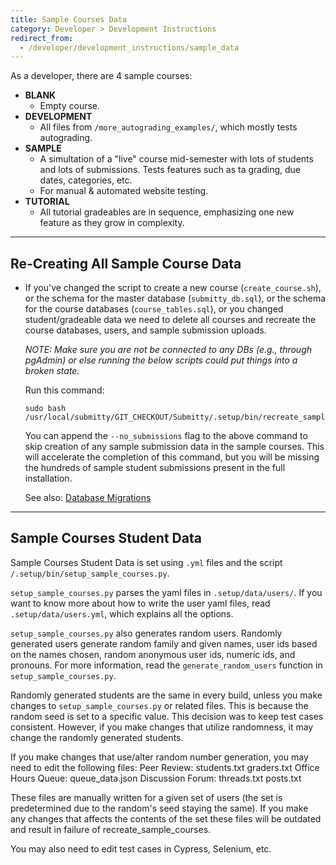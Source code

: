 ```yaml
---
title: Sample Courses Data
category: Developer > Development Instructions
redirect_from:
  - /developer/development_instructions/sample_data
---
```


As a developer, there are 4 sample courses:
- **BLANK**
    - Empty course.
- **DEVELOPMENT**
    - All files from `/more_autograding_examples/`, which mostly tests autograding.
- **SAMPLE**
    - A simultation of a "live" course mid-semester with lots of students and lots of submissions. Tests features such as ta grading, due dates, categories, etc.
    - For manual & automated website testing.
- **TUTORIAL**
    - All tutorial gradeables are in sequence, emphasizing one new feature as they grow in complexity.

---

## Re-Creating All Sample Course Data

* If you've changed the script to create a new course
  (`create_course.sh`), or the schema for the master database
  (`submitty_db.sql`), or the schema for the course databases
  (`course_tables.sql`), or you changed student/gradeable data
  we need to delete all courses and recreate
  the course databases, users, and sample submission uploads.

  _NOTE: Make sure you are not be connected to any DBs (e.g., through
  pgAdmin) or else running the below scripts could put things into a
  broken state._

  Run this command:

  ```
  sudo bash /usr/local/submitty/GIT_CHECKOUT/Submitty/.setup/bin/recreate_sample_courses.sh
  ```
  
  You can append the `--no_submissions` flag to the above command to
  skip creation of any sample submission data in the sample courses.
  This will accelerate the completion of this command, but you will be
  missing the hundreds of sample student submissions present in the
  full installation.

  See also: [Database Migrations](/developer/development_instructions/migrations)


---

## Sample Courses Student Data

Sample Courses Student Data is set using `.yml` files and the script `/.setup/bin/setup_sample_courses.py`.

`setup_sample_courses.py` parses the yaml files in `.setup/data/users/`. If you want to know more about how to write the user yaml files, read `.setup/data/users.yml`, which explains all the options.

`setup_sample_courses.py` also generates random users. Randomly generated users generate random family and given names, user ids based on the names chosen, random anonymous user ids, numeric ids, and pronouns. For more information, read the `generate_random_users` function in `setup_sample_courses.py`.

Randomly generated students are the same in every build, unless you make changes to `setup_sample_courses.py` or related files. This is because the random seed is set to a specific value. This decision was to keep test cases consistent. However, if you make changes that utilize randomness, it may change the randomly generated students. 

If you make changes that use/alter random number generation, you may need to 
edit the following files:
    Peer Review:
        students.txt
        graders.txt
    Office Hours Queue:
        queue_data.json
    Discussion Forum:
        threads.txt
        posts.txt
        
These files are manually written for a given set of users (the set is predetermined due to 
the random's seed staying the same). If you make any changes that affects the contents of the 
set these files will be outdated and result in failure of recreate_sample_courses.

You may also need to edit test cases in Cypress, Selenium, etc. 

